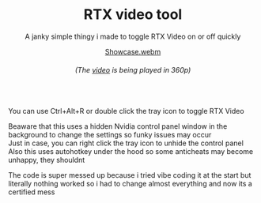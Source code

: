 <div align="center">
  
# RTX video tool
  
A janky simple thingy i made to toggle RTX Video on or off quickly

[Showcase.webm](https://github.com/user-attachments/assets/cac07d40-9efd-4fa4-9f1a-fcdab088d6b6)

###### (The [video](https://www.youtube.com/watch?v=jPhJbKBuNnA) is being played in 360p)
</div>

\
\
You can use Ctrl+Alt+R or double click the tray icon to toggle RTX Video

Beaware that this uses a hidden Nvidia control panel window in the background to change the settings so funky issues may occur\
Just in case, you can right click the tray icon to unhide the control panel\
Also this uses autohotkey under the hood so some anticheats may become unhappy, they shouldnt

The code is super messed up because i tried vibe coding it at the start but literally nothing worked so i had to change almost everything and now its a certified mess
